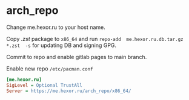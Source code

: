 # arch_repo

Change me.hexor.ru to your host name.

Copy *.zst* package to `x86_64` and run `repo-add  me.hexor.ru.db.tar.gz *.zst  -s` for updating DB and signing GPG.

Commit to repo and enable gitlab pages to main branch.

Enable new repo `/etc/pacman.conf`

```ini
[me.hexor.ru]
SigLevel = Optional TrustAll
Server = https://me.hexor.ru/arch_repo/x86_64/
```
